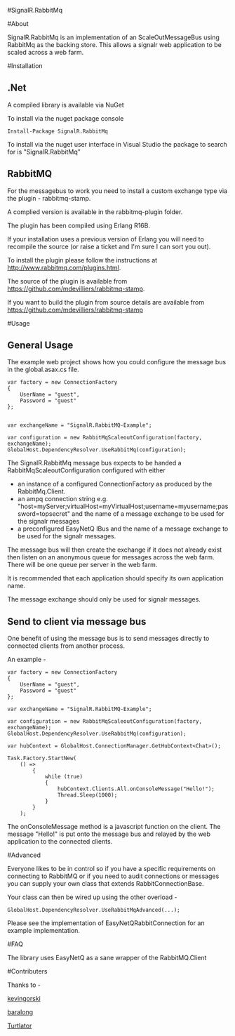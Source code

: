 #SignalR.RabbitMq

#About

SignalR.RabbitMq is an implementation of an ScaleOutMessageBus using RabbitMq as the backing store. This allows a
signalr web application to be scaled across a web farm.

#Installation

.Net
----

A compiled library is available via NuGet

To install via the nuget package console

```PS
Install-Package SignalR.RabbitMq
```

To install via the nuget user interface in Visual Studio the package to search for is "SignalR.RabbitMq"

RabbitMQ
--------

For the messagebus to work you need to install a custom exchange type via the plugin - rabbitmq-stamp.

A complied version is available in the rabbitmq-plugin folder.

The plugin has been compiled using Erlang R16B. 

If your installation uses a previous version of Erlang you will need to recompile the source (or raise a ticket and I'm sure I can sort you out).

To install the plugin please follow the instructions at http://www.rabbitmq.com/plugins.html.

The source of the plugin is available from https://github.com/mdevilliers/rabbitmq-stamp.

If you want to build the plugin from source details are available from https://github.com/mdevilliers/rabbitmq-stamp

#Usage

General Usage
-------------

The example web project shows how you could configure the message bus in the global.asax.cs file.

```CSHARP
var factory = new ConnectionFactory 
{ 
	UserName = "guest",
	Password = "guest"
};


var exchangeName = "SignalR.RabbitMQ-Example";

var configuration = new RabbitMqScaleoutConfiguration(factory, exchangeName);
GlobalHost.DependencyResolver.UseRabbitMq(configuration);

```

The SignalR.RabbitMq message bus expects to be handed a RabbitMqScaleoutConfiguration configured with either 
+ an instance of a configured ConnectionFactory as produced by the RabbitMq.Client.
+ an ampq connection string e.g. "host=myServer;virtualHost=myVirtualHost;username=myusername;password=topsecret" and the name of a message exchange to be used for the signalr messages 
+ a preconfigured EasyNetQ IBus and the name of a message exchange to be used for the signalr messages.

The message bus will then create the exchange if it does not already exist then listen on an anonymous queue for messages across the web farm. There will be one queue per server in the web farm. 

It is recommended that each application should specify its own application name.

The message exchange should only be used for signalr messages.

Send to client via message bus
------------------------------

One benefit of using the message bus is to send messages directly to connected clients from another process.

An example -

```CSHARP
var factory = new ConnectionFactory 
{ 
	UserName = "guest",
	Password = "guest"
};

var exchangeName = "SignalR.RabbitMQ-Example";

var configuration = new RabbitMqScaleoutConfiguration(factory, exchangeName);
GlobalHost.DependencyResolver.UseRabbitMq(configuration);

var hubContext = GlobalHost.ConnectionManager.GetHubContext<Chat>();

Task.Factory.StartNew(
	() =>
		{
			while (true)
			{
				hubContext.Clients.All.onConsoleMessage("Hello!");
				Thread.Sleep(1000);
			}
		}
	);

```

The onConsoleMessage method is a javascript function on the client.
The message "Hello!" is put onto the message bus and relayed by the web application to the connected clients.

#Advanced

Everyone likes to be in control so if you have a specific requirements on connecting to RabbitMQ or if you need to audit connections or messages you can supply your own class that extends RabbitConnectionBase.

Your class can then be wired up using the other overload -

```CSHARP
GlobalHost.DependencyResolver.UseRabbitMqAdvanced(...);
```

Please see the implementation of EasyNetQRabbitConnection for an example implementation.

#FAQ


The library uses EasyNetQ as a sane wrapper of the RabbitMQ.Client

#Contributers

Thanks to -

[kevingorski](https://github.com/kevingorski)

[baralong](https://github.com/baralong)

[Turtlator](https://github.com/Turtlator)
